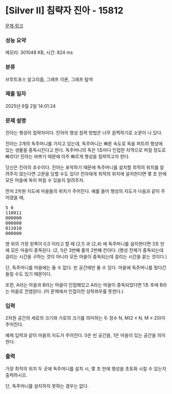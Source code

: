 # [Silver II] 침략자 진아 - 15812 

[문제 링크](https://www.acmicpc.net/problem/15812) 

### 성능 요약

메모리: 301048 KB, 시간: 824 ms

### 분류

브루트포스 알고리즘, 그래프 이론, 그래프 탐색

### 제출 일자

2025년 6월 2일 14:01:24

### 문제 설명

<p>진아는 행성의 침략자이다. 진아의 행성 침략 방법은 너무 끔찍하기로 소문이 나 있다.</p>

<p>진아는 2개의 독주머니를 가지고 있는데, 독주머니는 빠른 속도로 독을 퍼트려 행성에 있는 생물을 중독시킨다고 한다. 독주머니의 독은 1초마다 인접한 지역으로 퍼질 정도로 빠르다! 진아는 바쁘기 때문에 아주 빠르게 행성을 침략하고자 한다.</p>

<p>당신은 진아의 조수이다. 진아는 포악하기 때문에 독주머니를 설치할 최적의 위치를 알려주지 않는다면 고문을 당할 수도 있다! 진아에게 최적의 위치에 설치한다면 몇 초 만에 모든 마을에 독이 퍼질 수 있을지 알려주자.</p>

<p>먼저 2차원 지도에 마을들의 위치가 주어진다. 예를 들어 행성의 지도가 다음과 같이 주어졌을 때,</p>

<pre>5 6
110011
000000
000000
011010
000000</pre>

<p>맨 위의 가장 왼쪽이 0,0 이라고 할 때 (2,1) 과 (2,4) 에 독주머니를 설치한다면 3초 만에 모든 마을이 중독된다. (2, 1)은  3번째 줄의 2번째 칸이다. (행성 전체가 중독되는데 걸리는 시간을 구하는 것이 아니라 모든 마을이 중독되는데 걸리는 시간을 묻는 것이다.) </p>

<p>단, 독주머니를 마을에는 둘 수 없다. 빈 공간에만 둘 수 있다. 마을에 독주머니를 뒀다간 들킬 수도 있기 때문이다.</p>

<p>또한, A라는 마을과 B라는 마을이 인접해있고 A라는 마을이 중독되었다면 1초 후에 B라는 마을로 전염된다. (이 문제에서 인접이란 상하좌우를 뜻한다.)</p>

### 입력 

 <p>2차원 공간의 세로의 크기와 가로의 크기를 의미하는 두 정수 N, M(2 ≤ N, M ≤ 20)이 주어진다.</p>

<p>예제 입력과 같이 마을의 지도가 주어진다. 0은 빈 공간을, 1은 마을이 있는 공간을 의미한다.</p>

### 출력 

 <p>가장 최적의 위치 두 곳에 독주머니를 설치 시, 몇 초 만에 행성을 초토화 시킬 수 있는지 출력하시오.</p>

<p>단, 독주머니를 설치하지 못하는 경우는 없다.</p>


